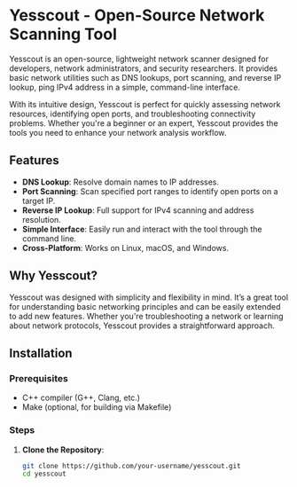# Yesscout - Open-Source Network Scanning Tool

Yesscout is an open-source, lightweight network scanner designed for developers, network administrators, and security researchers. It provides basic network utilities such as DNS lookups, port scanning, and reverse IP lookup, ping IPv4 address in a simple, command-line interface.

With its intuitive design, Yesscout is perfect for quickly assessing network resources, identifying open ports, and troubleshooting connectivity problems. Whether you're a beginner or an expert, Yesscout provides the tools you need to enhance your network analysis workflow.

## Features

- **DNS Lookup**: Resolve domain names to IP addresses.
- **Port Scanning**: Scan specified port ranges to identify open ports on a target IP.
- **Reverse IP Lookup**: Full support for IPv4 scanning and address resolution.
- **Simple Interface**: Easily run and interact with the tool through the command line.
- **Cross-Platform**: Works on Linux, macOS, and Windows.

## Why Yesscout?

Yesscout was designed with simplicity and flexibility in mind. It’s a great tool for understanding basic networking principles and can be easily extended to add new features. Whether you're troubleshooting a network or learning about network protocols, Yesscout provides a straightforward approach.

## Installation

### Prerequisites

- C++ compiler (G++, Clang, etc.)
- Make (optional, for building via Makefile)

### Steps

1. **Clone the Repository**:
   ```bash
   git clone https://github.com/your-username/yesscout.git
   cd yesscout

